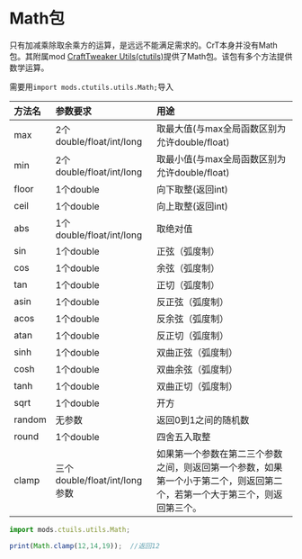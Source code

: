# Math包



只有加减乘除取余乘方的运算，是远远不能满足需求的。CrT本身并没有Math包。其附属mod [CraftTweaker Utils\(ctutils\)](https://www.curseforge.com/minecraft/mc-mods/crafttweaker-utils)提供了Math包。该包有多个方法提供数学运算。

需要用`import mods.ctutils.utils.Math;`导入

| 方法名 | 参数要求 | 用途 |
| :--- | :--- | :--- |
| max | 2个double/float/int/long | 取最大值\(与max全局函数区别为允许double/float\) |
| min | 2个double/float/int/long | 取最小值\(与max全局函数区别为允许double/float\) |
| floor | 1个double | 向下取整\(返回int\) |
| ceil | 1个double | 向上取整\(返回int\) |
| abs | 1个double/float/int/long | 取绝对值 |
| sin | 1个double | 正弦（弧度制） |
| cos | 1个double | 余弦（弧度制） |
| tan | 1个double | 正切（弧度制） |
| asin | 1个double | 反正弦（弧度制） |
| acos | 1个double | 反余弦（弧度制） |
| atan | 1个double | 反正切（弧度制） |
| sinh | 1个double | 双曲正弦（弧度制） |
| cosh | 1个double | 双曲余弦（弧度制） |
| tanh | 1个double | 双曲正切（弧度制） |
| sqrt | 1个double | 开方 |
| random | 无参数 | 返回0到1之间的随机数 |
| round | 1个double | 四舍五入取整 |
| clamp | 三个double/float/int/long参数 | 如果第一个参数在第二三个参数之间，则返回第一个参数，如果第一个小于第二个，则返回第二个，若第一个大于第三个，则返回第三个。 |

```javascript
import mods.ctuils.utils.Math;

print(Math.clamp(12,14,19));  //返回12
```

